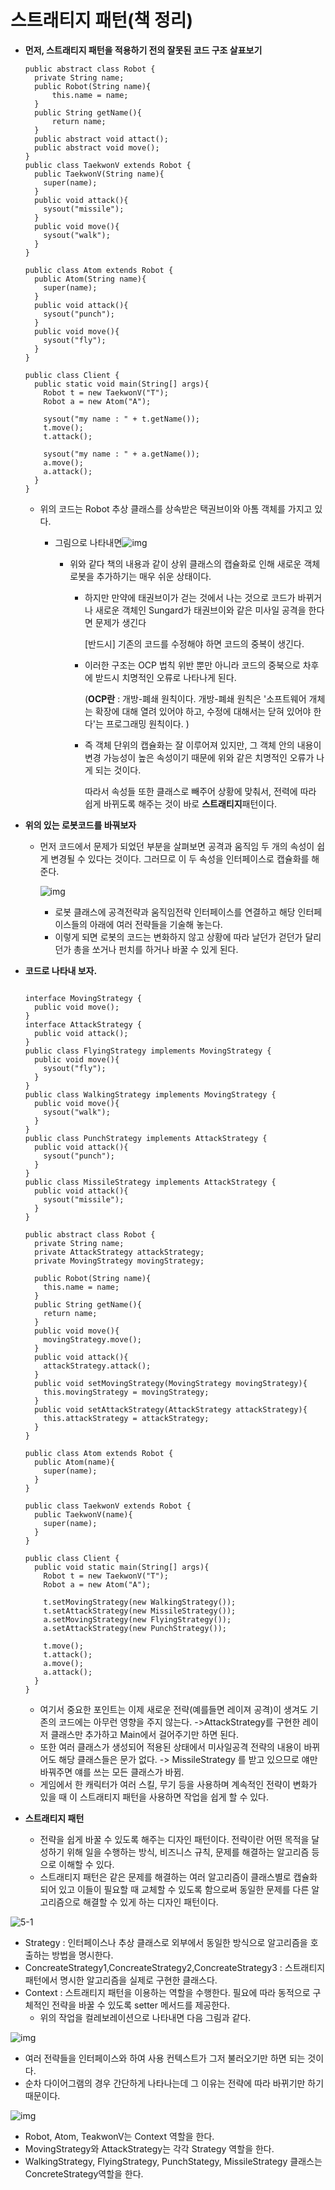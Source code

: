 # 스트래티지 패턴(책 정리)

- **먼저, 스트래티지 패턴을 적용하기 전의 잘못된 코드 구조 살표보기**

  ```
  public abstract class Robot {
  	private String name;
  	public Robot(String name){
  		this.name = name;
  	}
  	public String getName(){
  		return name;
  	}
  	public abstract void attact();
  	public abstract void move();
  }
  public class TaekwonV extends Robot {
    public TaekwonV(String name){
      super(name);
    }
    public void attack(){
      sysout("missile");
    }
    public void move(){
      sysout("walk");
    }
  }
  
  public class Atom extends Robot {
    public Atom(String name){
      super(name);
    }
    public void attack(){
      sysout("punch");
    }
    public void move(){
      sysout("fly");
    }
  }
  
  public class Client {
    public static void main(String[] args){
      Robot t = new TaekwonV("T");
      Robot a = new Atom("A");
  
      sysout("my name : " + t.getName());
      t.move();
      t.attack();
  
      sysout("my name : " + a.getName());
      a.move();
      a.attack();
    }
  }
  ```

  - 위의 코드는 Robot 추상 클래스를 상속받은 택권브이와 아톰 객체를 가지고 있다.

    - 그림으로 나타내면![img](https://mblogthumb-phinf.pstatic.net/MjAxNzEwMTdfMjAz/MDAxNTA4MjM4MzEzNTQw.e7b_kEyoF7tz6lgKYZFeND3cJqnkTDRFUydExl6l7Qcg.dSIlVDHkD6QUG1ADxzsWSHvy3vdxewMTQ_PtrDNGX0Ug.PNG.1ilsang/image.png?type=w800)

      - 위와 같다 책의 내용과 같이 상위 클래스의 캡슐화로 인해 새로운 객체 로봇을 추가하기는 매우 쉬운 상태이다.

        - 하지만 만약에 태권브이가 걷는 것에서 나는 것으로 코드가 바뀌거나 새로운 객체인 Sungard가 태권브이와 같은 미사일 공격을 한다면 문제가 생긴다

          [반드시] 기존의 코드를 수정해야 하면 코드의 중복이 생긴다.

        - 이러한 구조는 OCP 법칙 위반 뿐만 아니라 코드의 중북으로 차후에 받드시 치명적인 오류로 나타나게 된다.

          (**OCP란** : 개방-폐쇄 원칙이다. 개방-폐쇄 원칙은 '소프트웨어 개체는 확장에 대해 열려 있어야 하고, 수정에 대해서는 닫혀 있어야 한다'는 프로그래밍 원칙이다. )

        - 즉 객체 단위의 캡슐화는 잘 이루어져 있지만, 그 객체 안의 내용이 변경 가능성이 높은 속성이기 때문에 위와 같은 치명적인 오류가 나게 되는 것이다.

          따라서 속성들 또한 클래스로 빼주어 상황에 맞춰서, 전력에 따라 쉽게 바뀌도록 해주는 것이 바로 **스트래티지**패턴이다.

- **위의 있는 로봇코드를 바꿔보자**

  - 먼저 코드에서 문제가 되었던 부분을 살펴보면 공격과 움직임 두 개의 속성이 쉽게 변경될 수 있다는 것이다. 그러므로 이 두 속성을 인터페이스로 캡슐화를 해준다.

    ![img](https://mblogthumb-phinf.pstatic.net/MjAxNzEwMTdfMzgg/MDAxNTA4MjQwMzc2OTI0.jZ2miSMnl-Zy_f7PcA6ntvYNi880c9vdzAsrVa4Kkuog.bbVsLtwBVBvGYyMtQoJFr8ffBCiw-zOLeg6wLZCgWnIg.PNG.1ilsang/image.png?type=w800)

    - 로봇 클래스에 공격전략과 움직임전략 인터페이스를 연결하고 해당 인터페이스들의 아래에 여러 전략들을 기술해 놓는다.
    - 이렇게 되면 로봇의 코드는 변화하지 않고 상황에 따라 날던가 걷던가 달리던가 총을 쏘거나 펀치를 하거나 바꿀 수 있게 된다.

- **코드로 나타내 보자.**

  ```
  
  interface MovingStrategy {
    public void move();
  }
  interface AttackStrategy {
    public void attack();
  }
  public class FlyingStrategy implements MovingStrategy {
    public void move(){
      sysout("fly");
    }
  }
  public class WalkingStrategy implements MovingStrategy {
    public void move(){
      sysout("walk");
    }
  }
  public class PunchStrategy implements AttackStrategy {
    public void attack(){
      sysout("punch");
    }
  }
  public class MissileStrategy implements AttackStrategy {
    public void attack(){
      sysout("missile");
    }
  }
  
  public abstract class Robot {
    private String name;
    private AttackStrategy attackStrategy;
    private MovingStrategy movingStrategy;
  
    public Robot(String name){
      this.name = name;
    }
    public String getName(){
      return name;
    }
    public void move(){
      movingStrategy.move();
    }
    public void attack(){
      attackStrategy.attack();
    }
    public void setMovingStrategy(MovingStrategy movingStrategy){
      this.movingStrategy = movingStrategy;
    }
    public void setAttackStrategy(AttackStrategy attackStrategy){
      this.attackStrategy = attackStrategy;
    }
  }
  
  public class Atom extends Robot {
    public Atom(name){
      super(name);
    }
  }
  
  public class TaekwonV extends Robot {
    public TaekwonV(name){
      super(name);
    }
  }
  
  public class Client {
    public void static main(String[] args){
      Robot t = new TaekwonV("T");
      Robot a = new Atom("A");
  
      t.setMovingStrategy(new WalkingStrategy());
      t.setAttackStrategy(new MissileStrategy());
      a.setMovingStrategy(new FlyingStrategy());
      a.setAttackStrategy(new PunchStrategy());
  
      t.move();
      t.attack();
      a.move();
      a.attack();
    }
  }
  
  ```

  - 여기서 중요한 포인트는 이제 새로운 전략(예를들면 레이져 공격)이 생겨도 기존의 코드에는 아무런 영향을 주지 않는다. ->AttackStrategy를 구현한 레이저 클래스만 추가하고 Main에서 걸어주기만 하면 된다.
  - 또한 여러 클래스가 생성되어 적용된 상태에서 미사일공격 전략의 내용이 바뀌어도 해당 클래스들은 문가 없다. -> MissileStrategy 를 받고 있으므로 얘만 바꿔주면 얘를 쓰는 모든 클래스가 바뀜.
  - 게임에서 한 캐릭터가 여러 스킬, 무기 등을 사용하며 계속적인 전략이 변화가 있을 때 이 스트래티지 패턴을 사용하면 작업을 쉽게 할 수 있다.

- **스트래티지 패턴**
  - 전략을 쉽게 바꿀 수 있도록 해주는 디자인 패턴이다. 전략이란 어떤 목적을 달성하기 위해 일을 수행하는 방식, 비즈니스 규칙, 문제를 해결하는 알고리즘 등으로 이해할 수 있다.
  - 스트래티지 패턴은 같은 문제를 해결하는 여러 알고리즘이 클래스별로 캡슐화되어 있고 이들이 필요할 때 교체할 수 있도록 함으로써 동일한 문제를 다른 알고리즘으로 해결할 수 있게 하는 디자인 패턴이다.

![5-1](https://dongsik93.github.io/img/in-post/design_pattern/5-1.png)

- Strategy : 인터페이스나 추상 클래스로 외부에서 동일한 방식으로 알고리즘을 호출하는 방법을 명시한다.
- ConcreateStrategy1,ConcreateStrategy2,ConcreateStrategy3 : 스트래티지 패턴에서 명시한 알고리즘을 실제로 구현한 클래스다.
- Context : 스트래티지 패턴을 이용하는 역할을 수행한다. 필요에 따라 동적으로 구체적인 전략을 바꿀 수 있도록 setter 메서드를 제공한다.
  - 위의 작업을 컬레보레이션으로 나타내면 다음 그림과 같다.

![img](https://mblogthumb-phinf.pstatic.net/MjAxNzEwMTdfMjI3/MDAxNTA4MjQyMTAzMjEz.Hp_5a2J4qz2o4_BPVb2JItHFLS_fapQ3-NzVco3Lsj8g.z3r7QblrXg6ZRweRaBA0VPEhHcefXJeHILYO6Ry5qKog.PNG.1ilsang/image.png?type=w800)

- 여러 전략들을 인터페이스와 하여 사용 컨텍스트가 그저 불러오기만 하면 되는 것이다.
- 순차 다이어그램의 경우 간단하게 나타나는데 그 이유는 전략에 따라 바뀌기만 하기 때문이다.

![img](https://mblogthumb-phinf.pstatic.net/MjAxNzEwMTdfMjQy/MDAxNTA4MjQyMTcyNjE2.ijQaf2MYk79bmt_qF5VzKMJCuuuOKoB_iDAZVOMYLNEg.Odr0Y4-iTRM1D8Usj0GoU-Z8wytd8woAgad8C5vtRzgg.PNG.1ilsang/image.png?type=w800)

- Robot, Atom, TeakwonV는 Context 역할을 한다.
- MovingStrategy와 AttackStrategy는 각각 Strategy 역할을 한다.
- WalkingStrategy, FlyingStrategy, PunchStategy, MissileStrategy 클래스는 ConcreteStrategy역할을 한다.